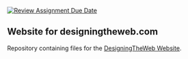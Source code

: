 [![Review Assignment Due Date](https://classroom.github.com/assets/deadline-readme-button-22041afd0340ce965d47ae6ef1cefeee28c7c493a6346c4f15d667ab976d596c.svg)](https://classroom.github.com/a/bhaB1z_7)
## Website for designingtheweb.com

Repository containing files for the [DesigningTheWeb Website](https://designingtheweb.org).
